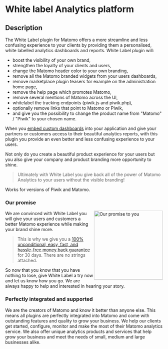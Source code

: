 # White label Analytics platform

## Description

The White Label plugin for Matomo offers a more streamline and less confusing experience to your clients by providing them a personalised, white labelled analytics dashboards and reports. White Label plugin will: 

* boost the visibility of your own brand,
* strengthen the loyalty of your clients and users,
* change the Matomo header color to your own branding,
* remove all the Matomo branded widgets from your users dashboards,
* remove marketplace plugin teasers for example on the administration home page,
* remove the help page which promotes Matomo,
* remove several mentions of Matomo across the UI,
* whitelabel the tracking endpoints (piwik.js and piwik.php),
* optionally remove links that point to Matomo or Piwik,
* and give you the possibility to change the product name from "Matomo" / "Piwik" to your chosen name.
  
When you [embed custom dashboards](https://matomo.org/docs/embed-piwik-report/) into your application and give your partners or customers access to their beautiful analytics reports, with this plugin you provide an even better and less confusing experience to your users.

Not only do you create a beautiful product experience for your users but you also give your company and product branding more opportunity to shine. 
  
> Ultimately with White Label you give back all of the power of Matomo Analytics to your users without the visible branding! 

Works for versions of Piwik and Matomo.

### Our promise

<a href="https://shop.matomo.org/refund-policy/" target="_blank"><img src="https://shop.matomo.org/wp-content/uploads/2016/10/money_back-300x294.png" style="width:220px;float:right;margin-bottom: 10px;" alt="Our promise to you"></a>We are convinced with White Label you will give your users and customers a better Matomo experience while making your brand shine more.

> This is why we give you a [100% unconditional, easy, fast, and hassle-free money back guarantee](https://shop.matomo.org/refund-policy/) for 30 days. There are no strings attached.

So now that you know that you have nothing to lose, give White Label a try now and let us know how you go. We are always happy to help and interested in hearing your story.

### Perfectly integrated and supported

We are the creators of Matomo and know it better than anyone else. This means all plugins are perfectly integrated into Matomo and come with outstanding features and quality to grow your business. We help our clients get started, configure, monitor and make the most of their Matomo analytics service. We also offer unique analytics products and services that help grow your business and meet the needs of small, medium and large businesses alike.

